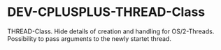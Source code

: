 DEV-CPLUSPLUS-THREAD-Class
==========================

THREAD-Class. Hide details of creation and handling for OS/2-Threads. Possibility to pass arguments to the newly startet thread.

